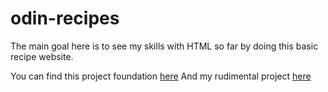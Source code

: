 # odin-recipes
The main goal here is to see my skills with HTML so far by doing this basic recipe website.

You can find this project foundation <a href="https://www.theodinproject.com/lessons/foundations-recipes">here</a>
And my rudimental project <a href="">here</a>